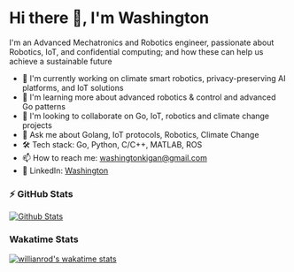 # Hi there 👋, I'm Washington

I'm an Advanced Mechatronics and Robotics engineer, passionate about Robotics, IoT, and confidential computing; and how these can help us achieve a sustainable future

- 🔭 I'm currently working on climate smart robotics, privacy-preserving AI platforms, and IoT solutions
- 🌱 I'm learning more about advanced robotics & control and advanced Go patterns
- 👯 I'm looking to collaborate on Go, IoT, robotics and climate change projects
- 💬 Ask me about Golang, IoT protocols, Robotics, Climate Change
- 🛠️ Tech stack: Go, Python, C/C++, MATLAB, ROS
- 📫 How to reach me: washingtonkigan@gmail.com
- 🔗 LinkedIn: [Washington](https://www.linkedin.com/in/WashingtonKK)

### ⚡ GitHub Stats

[![Github Stats](https://github-readme-stats.vercel.app/api?username=WashingtonKK&show_icons=true&hide_border=false&theme=radical)](https://github.com/anuraghazra/github-readme-stats)

### Wakatime Stats

[![willianrod's wakatime stats](https://github-readme-stats.vercel.app/api/wakatime?username=WashingtonKK&layout=compact&theme=radical)](https://github.com/anuraghazra/github-readme-stats)
